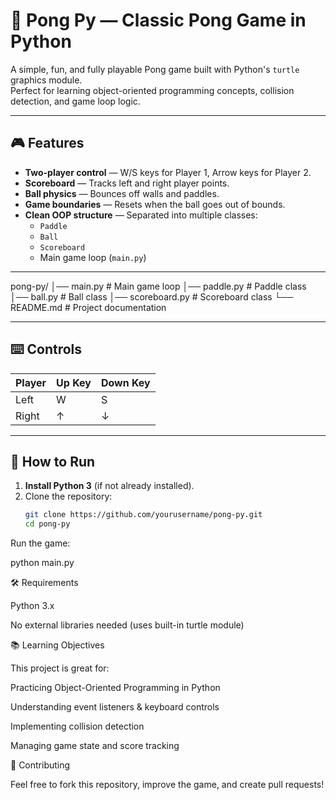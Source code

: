 # 🏓 Pong Py — Classic Pong Game in Python

A simple, fun, and fully playable Pong game built with Python's `turtle` graphics module.  
Perfect for learning object-oriented programming concepts, collision detection, and game loop logic.

---

## 🎮 Features
- **Two-player control** — W/S keys for Player 1, Arrow keys for Player 2.
- **Scoreboard** — Tracks left and right player points.
- **Ball physics** — Bounces off walls and paddles.
- **Game boundaries** — Resets when the ball goes out of bounds.
- **Clean OOP structure** — Separated into multiple classes:
  - `Paddle`
  - `Ball`
  - `Scoreboard`
  - Main game loop (`main.py`)

---

pong-py/
│── main.py # Main game loop
│── paddle.py # Paddle class
│── ball.py # Ball class
│── scoreboard.py # Scoreboard class
└── README.md # Project documentation


---

## ⌨️ Controls
| Player | Up Key | Down Key |
|--------|--------|----------|
| Left   | W      | S        |
| Right  | ↑      | ↓        |

---

## 🚀 How to Run
1. **Install Python 3** (if not already installed).
2. Clone the repository:
   ```bash
   git clone https://github.com/yourusername/pong-py.git
   cd pong-py


Run the game:

python main.py

🛠️ Requirements

Python 3.x

No external libraries needed (uses built-in turtle module)

📚 Learning Objectives

This project is great for:

Practicing Object-Oriented Programming in Python

Understanding event listeners & keyboard controls

Implementing collision detection

Managing game state and score tracking

🤝 Contributing

Feel free to fork this repository, improve the game, and create pull requests!
